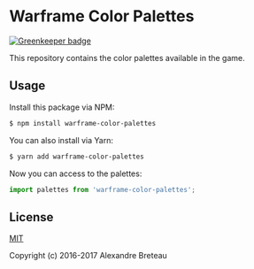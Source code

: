 # Warframe Color Palettes

[![Greenkeeper badge](https://badges.greenkeeper.io/Seldszar/warframe-color-palettes.svg)](https://greenkeeper.io/)

This repository contains the color palettes available in the game.

## Usage

Install this package via NPM:

```bash
$ npm install warframe-color-palettes
```

You can also install via Yarn:

```bash
$ yarn add warframe-color-palettes
```

Now you can access to the palettes:

```javascript
import palettes from 'warframe-color-palettes';
```

## License

[MIT](http://opensource.org/licenses/MIT)

Copyright (c) 2016-2017 Alexandre Breteau
